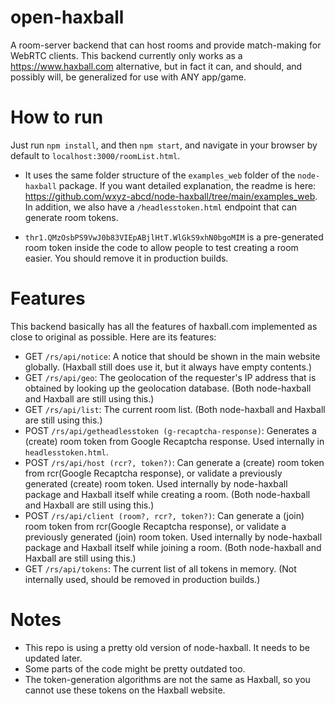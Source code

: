 # open-haxball
A room-server backend that can host rooms and provide match-making for WebRTC clients. This backend currently only works as a https://www.haxball.com alternative, but in fact it can, and should, and possibly will, be generalized for use with ANY app/game.

# How to run
Just run `npm install`, and then `npm start`, and navigate in your browser by default to `localhost:3000/roomList.html`. 

- It uses the same folder structure of the `examples_web` folder of the `node-haxball` package. If you want detailed explanation, the readme is here: https://github.com/wxyz-abcd/node-haxball/tree/main/examples_web. In addition, we also have a `/headlesstoken.html` endpoint that can generate room tokens.

- `thr1.QMzOsbPS9VwJ0b83VIEpABjlHtT.WlGkS9xhN0bgoMIM` is a pre-generated room token inside the code to allow people to test creating a room easier. You should remove it in production builds.

# Features
This backend basically has all the features of haxball.com implemented as close to original as possible. Here are its features:

- GET `/rs/api/notice`: A notice that should be shown in the main website globally. (Haxball still does use it, but it always have empty contents.)
- GET `/rs/api/geo`: The geolocation of the requester's IP address that is obtained by looking up the geolocation database. (Both node-haxball and Haxball are still using this.)
- GET `/rs/api/list`: The current room list. (Both node-haxball and Haxball are still using this.)
- POST `/rs/api/getheadlesstoken (g-recaptcha-response)`: Generates a (create) room token from Google Recaptcha response. Used internally in `headlesstoken.html`.
- POST `/rs/api/host (rcr?, token?)`: Can generate a (create) room token from rcr(Google Recaptcha response), or validate a previously generated (create) room token. Used internally by node-haxball package and Haxball itself while creating a room. (Both node-haxball and Haxball are still using this.)
- POST `/rs/api/client (room?, rcr?, token?)`: Can generate a (join) room token from rcr(Google Recaptcha response), or validate a previously generated (join) room token. Used internally by node-haxball package and Haxball itself while joining a room. (Both node-haxball and Haxball are still using this.)
- GET `/rs/api/tokens`: The current list of all tokens in memory. (Not internally used, should be removed in production builds.)

# Notes
- This repo is using a pretty old version of node-haxball. It needs to be updated later. 
- Some parts of the code might be pretty outdated too.
- The token-generation algorithms are not the same as Haxball, so you cannot use these tokens on the Haxball website.
